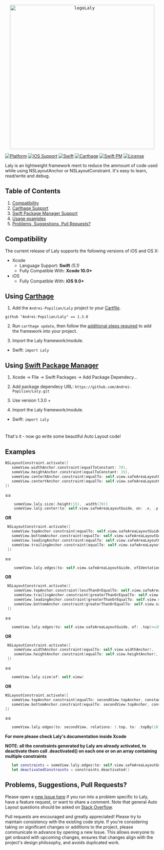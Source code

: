 <p align="center">
<kbd>
<img width="473" alt="logoLaly" src="https://user-images.githubusercontent.com/45980382/65672249-00132580-e049-11e9-9e80-5223981838d4.png">
</kbd>
</p>

[![Platform](https://img.shields.io/static/v1?label=platform&message=iOS&color=green)](https://github.com/Andrei-Popilian/Laly)
[![iOS Support](https://img.shields.io/static/v1?label=iOS%20Support&message=%3E=%209.0&color=blue)](https://github.com/Andrei-Popilian/Laly)
[![Swift](https://img.shields.io/static/v1?label=Swift&message=100%&color=important)](https://github.com/Good-Practices/CoreData_Sample)
[![Carthage](https://img.shields.io/static/v1?label=Carthage&message=compatible&color=brightgreen)](https://github.com/Andrei-Popilian/Laly)
[![Swift PM](https://img.shields.io/static/v1?label=Swift%20PM&message=compatible&color=brightgreen)](https://github.com/Andrei-Popilian/Laly)
[![License](https://img.shields.io/static/v1?label=license&message=MIT&color=important)](https://en.wikipedia.org/wiki/MIT_License)

Laly is an lightweight framework ment to reduce the ammount of code used while using NSLayoutAnchor or NSLayoutConstraint.
It's easy to learn, read/write and debug.


## Table of Contents
 1. [Compatibility](#compatibility)
 1. [Carthage Support](#using-carthage)
 1. [Swift Package Manager Support](#using-swift-package-manager)
 1. [Usage examples](#examples)
 1. [Problems, Suggestions, Pull Requests?](#problems-suggestions-pull-requests)

## Compatibility
The current release of Laly supports the following versions of iOS and OS X:

* Xcode
  * Language Support: **Swift** *(5.1)*
  * Fully Compatible With: **Xcode 10.0+**
* iOS
  * Fully Compatible With: **iOS 9.0+**
  
  
## Using [Carthage](https://github.com/Carthage/Carthage)
1. Add the `Andrei-Popilian/Laly` project to your [Cartfile](https://github.com/Carthage/Carthage/blob/master/Documentation/Artifacts.md#cartfile).

  ```ogdl
  github "Andrei-Popilian/Laly" == 1.3.0
  ```

2. Run `carthage update`, then follow the [additional steps required](https://github.com/Carthage/Carthage#adding-frameworks-to-an-application) to add the framework into your project.

3. Import the Laly framework/module.
  * Swift: `import Laly` 

## Using [Swift Package Manager](https://swift.org/package-manager)
1. Xcode -> File -> Swift Packages -> Add Package Dependecy...

2. Add package dependecy URL: `https://github.com/Andrei-Popilian/Laly.git`

3. Use version 1.3.0 +

4. Import the Laly framework/module.
  * Swift: `import Laly`

#

That's it - now go write some beautiful Auto Layout code!


## Examples


```swift
NSLayoutConstraint.activate([
   someView.widthAnchor.constraint(equalToConstant: 70),
   someView.heightAnchor.constraint(equalToConstant: 15),
   someView.centerXAnchor.constraint(equalTo: self.view.safeAreaLayoutGuide.centerXAnchor),
   someView.centerYAnchor.constraint(equalTo: self.view.safeAreaLayoutGuide.centerYAnchor),
])
```
**==**
```swift
    someView.laly.size(.height(15), .width(70))
    someView.laly.center(to: self.view.safeAreaLayoutGuide, on: .x, .y)
```

**OR**
```swift
 NSLayoutConstraint.activate([
   someView.topAnchor.constraint(equalTo: self.view.safeAreaLayoutGuide.topAnchor, constant: 20),
   someView.bottomAnchor.constraint(equalTo: self.view.safeAreaLayoutGuide.topAnchor, constant: -20),
   someView.leadingAnchor.constraint(equalTo: self.view.safeAreaLayoutGuide.leadingAnchor, constant: 20),
   someView.trailingAnchor.constraint(equalTo: self.view.safeAreaLayoutGuide.trailingAnchor, constant: -20),
 ])
```
**==**
```swift
    someView.laly.edges(to: self.view.safeAreaLayoutGuide, ofIdentation: 20)
```

**OR**
```swift
 NSLayoutConstraint.activate([
    someView.topAnchor.constraint(lessThanOrEqualTo: self.view.safeAreaLayoutGuide.topAnchor, constant: 20),
    someView.trailingAnchor.constraint(greaterThanOrEqualTo: self.view.safeAreaLayoutGuide.trailingAnchor, constant: -15),
    someView.leadingAnchor.constraint(greaterThanOrEqualTo: self.view.safeAreaLayoutGuide.leadingAnchor, constant: 15),
    someView.bottomAnchor.constraint(greaterThanOrEqualTo: self.view.safeAreaLayoutGuide.topAnchor, constant: -20),
 ])
```
**==**
```swift
   someView.laly.edges(to: self.view.safeAreaLayoutGuide, of: .top(<=20), .trail(>=(-15)), .lead(>=15), .bot(>=(-20)))
```

**OR**
```swift
 NSLayoutConstraint.activate([
    someView.widthAnchor.constraint(equalTo: self.view.widthAnchor),
    someView.heightAnchor.constraint(equalTo: self.view.heightAnchor),  
 ])
```
**==**
```swift
   someView.laly.size(of: self.view)
```

**OR**
```swift
NSLayoutConstraint.activate([
   someView.topAnchor.constraint(equalTo: secondView.topAnchor, constant: 20),
   someView.bottomAnchor.constraint(equalTo: secondView.topAnchor, constant: 100)
])
```
**==**
```swift
   someView.laly.edges(to: secondView, relations: (.top, to: .topBy(10)), (.bot, to: .topBy(100)))
```


**For more please check Laly's documentation inside Xcode**

**NOTE: all the constraints generated by Laly are already activated, to deactivate them call .deactivated() on each one or on an array containing multiple constraints**

```swift
   let constraints = someView.laly.edges(to: self.view.safeAreaLayoutGuide, of: .top(<=20), .trail(>=(-15)), .lead(>=15), .bot(>=(-20)))
   let deactivatedConstraints = constraints.deactivated()
```

## Problems, Suggestions, Pull Requests?
Please open a [new Issue here](https://github.com/Andrei-Popilian/Laly/issues/new) if you run into a problem specific to Laly, have a feature request, or want to share a comment. Note that general Auto Layout questions should be asked on [Stack Overflow](http://stackoverflow.com).

Pull requests are encouraged and greatly appreciated! Please try to maintain consistency with the existing code style. If you're considering taking on significant changes or additions to the project, please communicate in advance by opening a new Issue. This allows everyone to get onboard with upcoming changes, ensures that changes align with the project's design philosophy, and avoids duplicated work.
